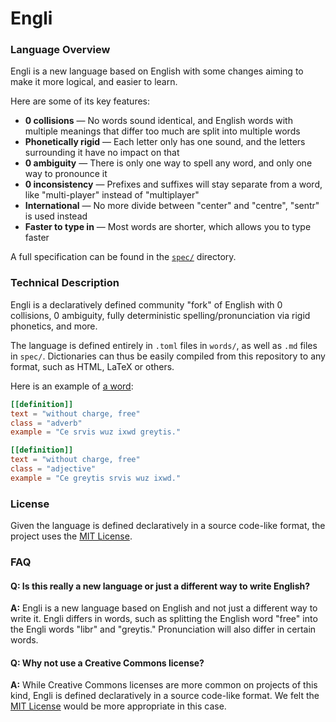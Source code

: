 # Engli

### Language Overview

Engli is a new language based on English with some changes aiming to make it more logical, and easier to learn.

Here are some of its key features:

- **0 collisions** — No words sound identical, and English words with multiple meanings that differ too much are split into multiple words
- **Phonetically rigid** — Each letter only has one sound, and the letters surrounding it have no impact on that
- **0 ambiguity** — There is only one way to spell any word, and only one way to pronounce it
- **0 inconsistency** — Prefixes and suffixes will stay separate from a word, like "multi-player" instead of "multiplayer"
- **International** — No more divide between "center" and "centre", "sentr" is used instead
- **Faster to type in** — Most words are shorter, which allows you to type faster

A full specification can be found in the [`spec/`](./spec/) directory.

### Technical Description

Engli is a declaratively defined community "fork" of English with 0 collisions, 0 ambiguity, fully deterministic spelling/pronunciation via rigid phonetics, and more.

The language is defined entirely in `.toml` files in `words/`, as well as `.md` files in `spec/`. Dictionaries can thus be easily compiled from this repository to any format, such as HTML, LaTeX or others.

Here is an example of [a word](./words/ryl.toml):

```toml
[[definition]]
text = "without charge, free"
class = "adverb"
example = "Ce srvis wuz ixwd greytis."

[[definition]]
text = "without charge, free"
class = "adjective"
example = "Ce greytis srvis wuz ixwd."
```

### License

Given the language is defined declaratively in a source code-like format, the project uses the [MIT License](./LICENSE.md).

### FAQ

#### Q: Is this really a new language or just a different way to write English?

**A:** Engli is a new language based on English and not just a different way to write it. Engli differs in words, such as splitting the English word "free" into the Engli words "libr" and "greytis." Pronunciation will also differ in certain words.

#### Q: Why not use a Creative Commons license?

**A:** While Creative Commons licenses are more common on projects of this kind, Engli is defined declaratively in a source code-like format. We felt the [MIT License](./LICENSE.md) would be more appropriate in this case.